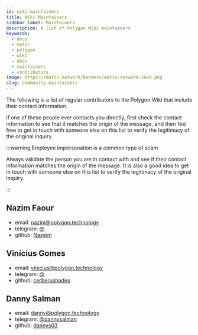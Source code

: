 ```yaml
---
id: wiki-maintainers
title: Wiki Maintainers
sidebar_label: Maintainers 
description: A list of Polygon Wiki maintainers
keywords:
  - docs
  - matic
  - polygon
  - wiki
  - docs
  - maintainers
  - contributors
image: https://matic.network/banners/matic-network-16x9.png 
slug: community-maintainers
---
```


The following is a list of regular contributors to the Polygon Wiki that include
their contact information.

if one of these people ever contacts you directly, first check the contact 
information to see that it matches the origin of the message, and then feel free 
to get in touch with someone else on this list to verify the legitimacy of the original
inquiry. 

:::warning Employee impersonation is a common type of scam

Always validate the person you are in contact with and see if
their contact information matches the origin of the message.
It is also a good idea to get in touch with someone 
else on this list to verify the legitimacy of the original inquiry. 

:::

## Nazim Faour

- email: [nazim@polygon.technology](mailto:nazim@polygon.technology)
- telegram: [@](https://t.me/)
- github: [Nazeim](https://github.com/Nazeim)

## Vinícius Gomes

- email: [vinicius@polygon.technology](mailto:vinicius@polygon.technology)
- telegram: [@](https://t.me/)
- github: [cerberushades](https://github.com/cerberushades)
 
## Danny Salman

- email: [danny@polygon.technology](mailto:danny@polygon.technology)
- telegram: [@dannysalman](https://t.me/dannysalman)
- github: [dannys03](https://github.com/DannyS03)
